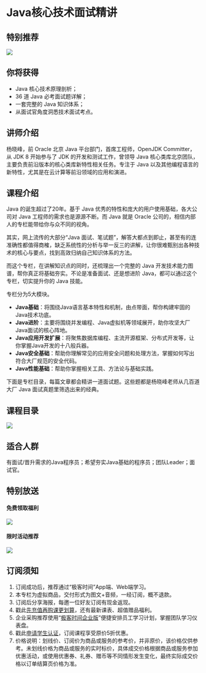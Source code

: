 # Java核心技术面试精讲

## 特别推荐

[![](https://static001.geekbang.org/resource/image/41/y9/418c7aff321c71bd26c0bf154f2b3yy9.jpg)](http://time.geekbang.org/hybrid/pvip?utm_source=geektime-javahxjs-react-0509&utm_term=geektime-javahxjs-react-0509)

  

## 你将获得

*   Java 核心技术原理剖析；
*   36 道 Java 必考面试题详解；
*   一套完整的 Java 知识体系；
*   从面试官角度洞悉技术面试考点。

  

## 讲师介绍

杨晓峰，前 Oracle 北京 Java 平台部门，首席工程师，OpenJDK Committer，从 JDK 8 开始参与了 JDK 的开发和测试工作，曾领导 Java 核心类库北京团队，主要负责前沿版本的核心类库新特性相关任务。专注于 Java 以及其他编程语言的新特性，尤其是在云计算等前沿领域的应用和演进。

  

## 课程介绍

Java 的诞生超过了20年。基于 Java 优秀的特性和庞大的用户使用基础，各大公司对 Java 工程师的需求也是源源不断。而 Java 就是 Oracle 公司的，相信内部人的专栏能带给你与众不同的视角。

其实，网上流传的大部分“Java 面试、笔试题”，解答大都点到即止，甚至有的连准确性都值得商榷，缺乏系统性的分析与举一反三的讲解，让你很难甄别出各种技术的核心与要点，找到高效归纳自己知识体系的方法。

而这个专栏，在讲解知识点的同时，还梳理出一个完整的 Java 开发技术能力图谱，帮你真正将基础夯实。不论是准备面试、还是想进阶 Java，都可以通过这个专栏，切实提升你的 Java 技能。

专栏分为5大模块。

*   **Java基础**：将围绕Java语言基本特性和机制，由点带面，帮你构建牢固的Java技术功底。
*   **Java进阶**：主要将围绕并发编程、Java虚拟机等领域展开，助你攻坚大厂Java面试的核心阵地。
*   **Java应用开发扩展**：将聚焦数据库编程、主流开源框架、分布式开发等，让你掌握Java开发的十八般兵器。
*   **Java安全基础**：帮助你理解常见的应用安全问题和处理方法，掌握如何写出符合大厂规范的安全代码。
*   **Java性能基础**：帮助你掌握相关工具、方法论与基础实践。

下面是专栏目录，每篇文章都会精讲一道面试题。这些题都是杨晓峰老师从几百道大厂 Java 面试真题里筛选出来的经典。

  

## 课程目录

![](https://static001.geekbang.org/resource/image/5e/0a/5ec38a973faeddb48343d3e5ca930c0a.jpg)

  

## 适合人群

有面试/晋升需求的Java程序员；希望夯实Java基础的程序员；团队Leader；面试官。

  

## 特别放送

#### 免费领取福利

[![](https://static001.geekbang.org/resource/image/69/dc/69c52d08278a2164dc5b061ba342a5dc.jpg?wh=960x301)](https://time.geekbang.org/article/427012)

  

#### 限时活动推荐

[![](https://static001.geekbang.org/resource/image/67/a0/6720f5d50b4b38abbf867facdef728a0.png?wh=1035x360)](https://shop18793264.m.youzan.com/wscgoods/detail/2fmoej9krasag5p?dc_ps=2913145716543073286.200001)

  

## 订阅须知

1.  订阅成功后，推荐通过“极客时间”App端、Web端学习。
2.  本专栏为虚拟商品，交付形式为图文+音频，一经订阅，概不退款。
3.  订阅后分享海报，每邀一位好友订阅有现金返现。
4.  戳此[先充值再购课更划算](https://shop18793264.m.youzan.com/wscgoods/detail/2fmoej9krasag5p?scan=1&activity=none&from=kdt&qr=directgoods_1541158976&shopAutoEnter=1)，还有最新课表、超值赠品福利。
5.  企业采购推荐使用“[极客时间企业版](https://b.geekbang.org/?utm_source=geektime&utm_medium=columnintro&utm_campaign=newregister&gk_source=2021020901_gkcolumnintro_newregister)”便捷安排员工学习计划，掌握团队学习仪表盘。
6.  戳此[申请学生认证](https://promo.geekbang.org/activity/student-certificate?utm_source=geektime&utm_medium=caidanlan1)，订阅课程享受原价5折优惠。
7.  价格说明：划线价、订阅价为商品或服务的参考价，并非原价，该价格仅供参考。未划线价格为商品或服务的实时标价，具体成交价格根据商品或服务参加优惠活动，或使用优惠券、礼券、赠币等不同情形发生变化，最终实际成交价格以订单结算页价格为准。
